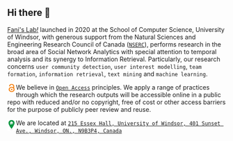 ## Hi there 👋
[Fani's Lab<em>!</em>](https://fani-lab.github.io) launched in 2020 at the School of Computer Science, University of Windsor, with generous support from the Natural Sciences and Engineering Research Council of Canada ([``NSERC``](https://www.nserc-crsng.gc.ca/Professors-Professeurs/Grants-Subs/DGIGP-PSIGP_eng.asp)), performs research in the broad area of Social Network Analytics with special attention to temporal analysis and its synergy to Information Retrieval. Particularly, our research concerns ``user community detection``, ``user interest modelling``, ``team formation``, ``information retrieval``, ``text mining`` and ``machine learning``.

<img align="left" src="./profile/open_access.png" width="20" height="20"> We believe in [``Open Access``](https://en.wikipedia.org/wiki/Open_access) principles. We apply a range of practices through which the research outputs will be accessible online in a public repo with reduced and/or no copyright, free of cost or other access barriers for the purpose of publicly peer review and reuse.

<img align="left" src="./profile/home.png" width="20" > We are located at [`215 Essex Hall, University of Windsor, 401 Sunset Ave., Windsor, ON., N9B3P4, Canada`](https://goo.gl/maps/RQuPpTiJjpkJkLW68)

<!--
🙋‍♀️ A short introduction - what is your organization all about?
👩‍💻 Useful resources - where can the community find your docs? Is there anything else the community should know?
🍿 Fun facts - what does your team eat for breakfast?
🧙 Remember, you can do mighty things with the power of [Markdown](https://guides.github.com/features/mastering-markdown/)
-->
